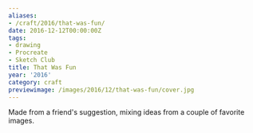 ```yaml
---
aliases:
- /craft/2016/that-was-fun/
date: 2016-12-12T00:00:00Z
tags:
- drawing
- Procreate
- Sketch Club
title: That Was Fun
year: '2016'
category: craft
previewimage: /images/2016/12/that-was-fun/cover.jpg
---
```

Made from a friend's suggestion, mixing ideas from a couple of favorite images.
